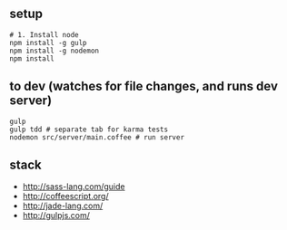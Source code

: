 ## setup
    # 1. Install node
    npm install -g gulp
    npm install -g nodemon
    npm install


## to dev (watches for file changes, and runs dev server)
	gulp
    gulp tdd # separate tab for karma tests
    nodemon src/server/main.coffee # run server
## stack
 * http://sass-lang.com/guide
 * http://coffeescript.org/
 * http://jade-lang.com/
 * http://gulpjs.com/
